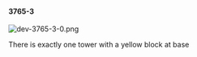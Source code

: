 #### 3765-3
![dev-3765-3-0.png](https://github.com/lil-lab/nlvr/raw/master/nlvr/dev/images/3/dev-3765-3-0.png "dev-3765-3-0.png")

There is exactly one tower with a yellow block at base